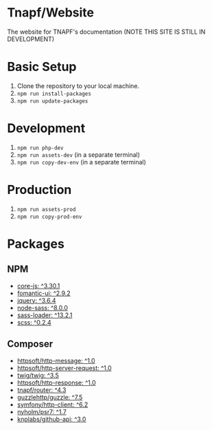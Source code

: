 # Tnapf/Website
The website for TNAPF's documentation (NOTE THIS SITE IS STILL IN DEVELOPMENT)

# Basic Setup
1. Clone the repository to your local machine.
2. `npm run install-packages`
3. `npm run update-packages`

# Development

1. `npm run php-dev`
2. `npm run assets-dev` (in a separate terminal)
3. `npm run copy-dev-env` (in a separate terminal)

# Production

1. `npm run assets-prod`
2. `npm run copy-prod-env`

# Packages

## NPM

* [core-js: ^3.30.1](https://www.npmjs.com/package/core-js)
* [fomantic-ui: ^2.9.2](https://www.npmjs.com/package/fomantic-ui)
* [jquery: ^3.6.4](https://www.npmjs.com/package/jquery)
* [node-sass: ^8.0.0](https://www.npmjs.com/package/node-sass)
* [sass-loader: ^13.2.1](https://www.npmjs.com/package/sass-loader)
* [scss: ^0.2.4](https://www.npmjs.com/package/scss)

## Composer

* [httpsoft/http-message: ^1.0](https://packagist.org/packages/httpsoft/http-message)
* [httpsoft/http-server-request: ^1.0](https://packagist.org/packages/httpsoft/http-server-request)
* [twig/twig: ^3.5](https://packagist.org/packages/twig/twig)
* [httpsoft/http-response: ^1.0](https://packagist.org/packages/httpsoft/http-response)
* [tnapf/router: ^4.3](https://packagist.org/packages/tnapf/router)
* [guzzlehttp/guzzle: ^7.5](https://packagist.org/packages/guzzlehttp/guzzle)
* [symfony/http-client: ^6.2](https://packagist.org/packages/symfony/http-client)
* [nyholm/psr7: ^1.7](https://packagist.org/packages/nyholm/psr7)
* [knplabs/github-api: ^3.0](https://packagist.org/packages/knplabs/github-api)
